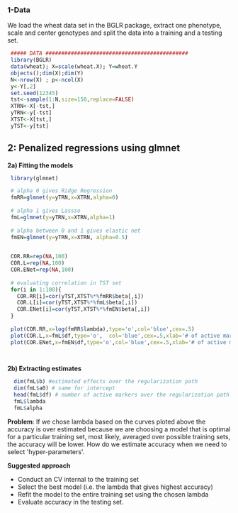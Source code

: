 ### 1-Data

We load the wheat data set in the BGLR package, extract one phenotype, scale and center genotypes and split the data into a training and a testing set.

```r
 ##### DATA #############################################
 library(BGLR)
 data(wheat); X=scale(wheat.X); Y=wheat.Y
 objects();dim(X);dim(Y)
 N<-nrow(X) ; p<-ncol(X)
 y<-Y[,2]
 set.seed(12345)
 tst<-sample(1:N,size=150,replace=FALSE)
 XTRN<-X[-tst,]
 yTRN<-y[-tst]
 XTST<-X[tst,]
 yTST<-y[tst]
```

## 2: Penalized regressions using glmnet


**2a) Fitting the models**

```r
 library(glmnet)

 # alpha 0 gives Ridge Regression
 fmRR=glmnet(y=yTRN,x=XTRN,alpha=0)
 
 # alpha 1 gives Lassso
 fmL=glmnet(y=yTRN,x=XTRN,alpha=1)
 
 # alpha between 0 and 1 gives elastic net
 fmEN=glmnet(y=yTRN,x=XTRN, alpha=0.5)

 
 COR.RR=rep(NA,100)
 COR.L=rep(NA,100)
 COR.ENet=rep(NA,100)
 
 # evaluating correlation in TST set
 for(i in 1:100){
   COR.RR[i]=cor(yTST,XTST%*%fmRR$beta[,i])
   COR.L[i]=cor(yTST,XTST%*%fmL$beta[,i])
   COR.ENet[i]=cor(yTST,XTST%*%fmEN$beta[,i])
 }
 
 plot(COR.RR,x=log(fmRR$lambda),type='o',col='blue',cex=.5)
 plot(COR.L,x=fmL$df,type='o',  col='blue',cex=.5,xlab='# of active markers')
 plot(COR.ENet,x=fmEN$df,type='o',col='blue',cex=.5,xlab='# of active markers')

 
```


**2b) Extracting estimates**

```r
  dim(fmL$b) #estimated effects over the regularization path
  dim(fmL$a0) # same for intercept
  head(fmL$df) # number of active markers over the regularization path
  fmL$lambda
  fmL$alpha
```

**Problem**: If we chose lambda based on the curves ploted above the accuracy is over estimated because we are choosing a model that is optimal for a particular training set, most likely, averaged over possible training sets, the accuracy will be lower. How do we estimate accuracy when we need to select 'hyper-parameters'.


**Suggested approach**

   - Conduct an CV internal to the training set
   - Select the best model (i.e. the lambda that gives highest accuracy)
   - Refit the model to the entire training set using the chosen lambda
   - Evaluate accuracy in the testing set.
   
   
   
